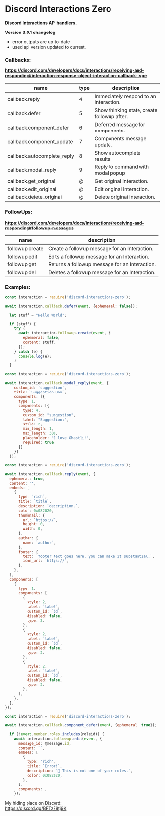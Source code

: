 # Discord Interactions Zero
**Discord Interactions API handlers.**  

**Version 3.0.1 changelog**
  - error outputs are up-to-date
  - used api version updated to current.  

### Callbacks:
**https://discord.com/developers/docs/interactions/receiving-and-responding#interaction-response-object-interaction-callback-type**  

| name | type | description |
|---|---|---|
| callback.reply  | 4 | Immediately respond to an interaction. |
| callback.defer  | 5 | Show thinking state, create followup after. |
| callback.component_defer  | 6 | Deferred message for components. |
| callback.component_update  | 7 | Components message update. |
| callback.autocomplete_reply  | 8 | Show autocomplete results |
| callback.modal_reply  | 9 | Reply to command with modal popup |
| callback.get_original  | @ | Get original interaction. |
| callback.edit_original  | @ | Edit original interaction. |
| callback.delete_original  | @ | Delete original interaction. |


### FollowUps:
**https://discord.com/developers/docs/interactions/receiving-and-responding#followup-messages**  

| name  | description  |
|---|---|
| followup.create  | Create a followup message for an Interaction.  |
| followup.edit  | Edits a followup message for an Interaction.  |
| followup.get  | Returns a followup message for an Interaction.  |
| followup.del  | Deletes a followup message for an Interaction.  |

### Examples:

```js  
const interaction = require('discord-interactions-zero');  

await interaction.callback.defer(event, {ephemeral: false});

  let stuff = "Hello World";

  if (stuff) {
    try {
      await interaction.followup.create(event, {
        ephemeral: false,
        content: stuff,
      });
    } catch (e) {
      console.log(e);
    }
  }
```  


```js  
const interaction = require('discord-interactions-zero');  

await interaction.callback.modal_reply(event, {
    custom_id: `suggestion`,
    title: `Suggestion Box`,
    components: [{
      type: 1,
      components: [{
        type: 4,
        custom_id: "suggestion",
        label: "Suggestion:",
        style: 2,
        min_length: 1,
        max_length: 300,
        placeholder: "I love Ghastli!",
        required: true
      }]
    }]
  });
```  


```js
const interaction = require('discord-interactions-zero');

await interaction.callback.reply(event, {
  ephemeral: true,
  content: '',
  embeds: [
    {
      type: `rich`,
      title: `title`,
      description: `description.`,
      color: 0x082020,
      thumbnail: {
        url: `https://`,
        height: 0,
        width: 0,
      },
      author: {
        name: `author`,
      },
      footer: {
        text: `footer text goes here, you can make it substantial.`,
        icon_url: `https://`,
      },
    },
  ],
  components: [
    {
      type: 1,
      components: [
        {
          style: 2,
          label: `label`,
          custom_id: `id`,
          disabled: false,
          type: 2,
        },
        {
          style: 2,
          label: `label`,
          custom_id: `id`,
          disabled: false,
          type: 2,
        },
        {
          style: 2,
          label: `label`,
          custom_id: `id`,
          disabled: false,
          type: 2,
        },
      ],
    },
  ],
});
```


```js
const interaction = require('discord-interactions-zero');

await interaction.callback.component_defer(event, {ephemeral: true});

  if (!event.member.roles.includes(roleid)) {
    await interaction.followup.edit(event, {
      message_id: @message.id,
      content: ``,
      embeds: [
        {
          type: 'rich',
          title: `Error!`,
          description: `🔔 This is not one of your roles.`,
          color: 0x082020,
        },
      ],
      components: ,
    });  
```  

My hiding place on Discord:  
https://discord.gg/BFTzF8tj9K

